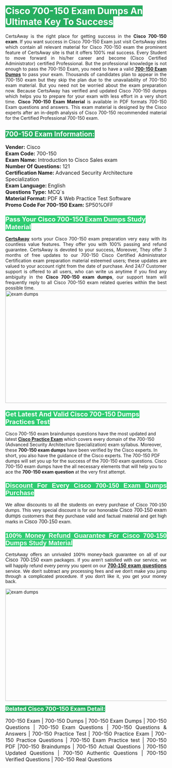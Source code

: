 <h1><span style="color:#ffffff"><strong><span style="background-color:#27ae60">Cisco 700-150 Exam Dumps An Ultimate Key To Success</span></strong></span></h1> <div style="text-align:justify">CertsAway is the right place for getting success in the <strong>Cisco 700-150 exam</strong>. If you want success in Cisco 700-150 Exam just visit CertsAway sites which contain all relevant material for Cisco 700-150 exam the prominent feature of CertsAway site is that it offers 100% real success. Every Student to move forward in his/her career and become (Cisco Certified Administrator) certified Professional. But the professional knowledge is not enough to pass the 700-150 Exam, you need to have a valid <a href="https://www.certsaway.com/cisco/700-150-exam-dumps"><strong>700-150 Exam Dumps</strong></a> to pass your exam. Thousands of candidates plan to appear in the 700-150 exam but they skip the plan due to the unavailability of 700-150 exam material. But you need not be worried about the exam preparation now. Because CertsAway has verified and updated Cisco 700-150 dumps which helps you to prepare for your exam with less effort in a very short time. <strong>Cisco 700-150 Exam Material</strong> is available in PDF formats 700-150 Exam questions and answers. This exam material is designed by the Cisco experts after an in-depth analysis of Cisco 700-150 recommended material for the Certified Professional 700-150 exam.</div> <h2 style="text-align:justify"><span style="color:#ffffff"><span style="background-color:#27ae60">700-150 Exam Information:</span></span></h2> <p><span style="font-size:16px"><strong>Vender:</strong> Cisco<br /> <strong>Exam Code:</strong> 700-150<br /> <strong>Exam Name:</strong> Introduction to Cisco Sales exam<br /> <strong>Number Of Questions:</strong> 121<br /> <strong>Certification Name: </strong>Advanced Security Architecture Specialization<br /> <strong>Exam Language: </strong>English<br /> <strong>Questions Type:</strong> MCQ`s<br /> <strong>Material Format: </strong>PDF & Web Practice Test Software<br /> <strong>Promo Code For 700-150 Exam: </strong>SP50%OFF</span></p> <h3><span style="font-size:20px"><span style="color:#ffffff"><strong><span style="background-color:#2ecc71">Pass Your Cisco 700-150 Exam Dumps Study Material</span></strong></span></span></h3> <div style="text-align:justify"><a href=" https://www.certsaway.com/"><strong>CertsAway</strong></a> sorts your Cisco 700-150 exam preparation very easy with its countless value features. They offer you with 100% passing and refund guarantee. CertsAway is devoted to your success, Moreover, They offer 3 months of free updates to our 700-150 Cisco Certified Administrator Certification exam preparation material esteemed users; these updates are valued to your account right from the date of purchase. And 24/7 Customer support is offered to all users, who can write us anytime if you find any ambiguity in the <strong>Cisco 700-150 exam dumps</strong>, our support team will frequently reply to all Cisco 700-150 exam related queries within the best possible time.</div> <div style="text-align:justify"> </div> <div style="text-align:justify"><a href="https://www.certsaway.com/cisco/700-150-exam-dumps" rel="no-follow"><img alt="exam dumps" src="https://www.certcollections.com/uploads/content/certsaway.png" style="height:350px; width:750px" /></a></div> <h3><span style="font-size:20px"><span style="color:#ffffff"><strong><span style="background-color:#2ecc71">Get Latest And Valid Cisco 700-150 Dumps Practices Test</span></strong></span></span></h3> <p>Cisco 700-150 exam braindumps questions have the most updated and latest <a href="https://www.certsaway.com/cisco-questions"><strong>Cisco Practice Exam</strong></a> which covers every domain of the 700-150 (Advanced Security Architecture Specialization) exam syllabus. Moreover, these <strong>700-150 exam dumps</strong> have been verified by the Cisco experts. In short, you also have the guidance of the Cisco experts. The 700-150 PDF dumps will set you up for the success of the 700-150 exam questions. Cisco 700-150 exam dumps have the all necessary elements that will help you to ace the <strong>700-150 exam question</strong> at the very first attempt.</p> <h3 style="text-align:justify"><span style="font-size:20px"><span style="color:#ffffff"><strong><span style="font-family:Calibri,sans-serif"><span style="background-color:#2ecc71">Discount For Every </span><span style="background-color:#2ecc71">Cisco 700-150 Exam</span><span style="background-color:#2ecc71"> Dumps Purchase</span></span></strong></span></span></h3> <div style="text-align:justify"> <p><span style="font-size:11pt"><span style="font-family:Calibri,sans-serif">We allow discounts to all the students on every purchase of Cisco 700-150 dumps. This very special discount is for our honorable <span style="font-size:12.0pt"><span style="background-color:white">Cisco 700-150 exam dumps </span></span>customers that they purchase valid and factual material and get high marks in <span style="font-size:12.0pt"><span style="background-color:white">Cisco 700-150 </span></span>exam. </span></span></p> <h3><span style="font-size:20px"><span style="color:#ffffff"><strong><span style="font-family:Calibri,sans-serif"><span style="background-color:#2ecc71">100% Money Refund Guarantee For </span><span style="background-color:#2ecc71">Cisco 700-150 Dumps Study Material</span></span></strong></span></span></h3> <p><span style="font-size:11pt"><span style="font-family:Calibri,sans-serif">CertsAway offers an unrivaled 100% money-back guarantee on all of our <span style="font-size:12.0pt"><span style="background-color:white">Cisco 700-150 </span></span>exam packages. If you aren't satisfied with our service, we will happily refund every penny you spent on our <span style="font-size:12.0pt"><span style="background-color:white"><a href="https://www.certsaway.com/cisco/700-150-exam-dumps"><strong>700-150 exam questions</strong></a> </span></span>service. We don't subtract any processing fees and we don't make you jump through a complicated procedure. If you don't like it, you get your money back.</span></span></p> <p><a href="https://www.certsaway.com/cisco/700-150-exam-dumps" rel="no-follow"><img alt="exam dumps" src="https://www.certcollections.com/uploads/content/certsaway_(2)2.png" style="height:350px; width:750px" /></a></p> <p><span style="color:#ffffff"><strong><span style="font-size:18px"><span style="background-color:#27ae60">Related Cisco 700-150 Exam Detail:</span></span></strong></span><br /> <br /> <span style="font-size:16px">700-150 Exam | 700-150 Dumps | 700-150 Exam Dumps | 700-150 Questions | 700-150 Exam Questions | 700-150 Questions & Answers | 700-150 Practice Test | 700-150 Practice Exam | 700-150 Practice Questions | 700-150 Exam Practice test | 700-150 PDF |700-150 Braindumps | 700-150 Actual Questions | 700-150 Updated Questions | 700-150 Authentic Questions | 700-150 Verified Questions | 700-150 Real Questions</span></p> </div>
